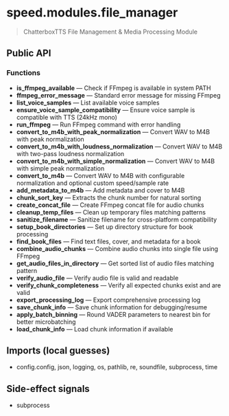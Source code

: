 # speed.modules.file_manager

> ChatterboxTTS File Management & Media Processing Module

## Public API


### Functions
- **is_ffmpeg_available** — Check if FFmpeg is available in system PATH
- **ffmpeg_error_message** — Standard error message for missing FFmpeg
- **list_voice_samples** — List available voice samples
- **ensure_voice_sample_compatibility** — Ensure voice sample is compatible with TTS (24kHz mono)
- **run_ffmpeg** — Run FFmpeg command with error handling
- **convert_to_m4b_with_peak_normalization** — Convert WAV to M4B with peak normalization
- **convert_to_m4b_with_loudness_normalization** — Convert WAV to M4B with two-pass loudness normalization
- **convert_to_m4b_with_simple_normalization** — Convert WAV to M4B with simple peak normalization
- **convert_to_m4b** — Convert WAV to M4B with configurable normalization and optional custom speed/sample rate
- **add_metadata_to_m4b** — Add metadata and cover to M4B
- **chunk_sort_key** — Extracts the chunk number for natural sorting
- **create_concat_file** — Create FFmpeg concat file for audio chunks
- **cleanup_temp_files** — Clean up temporary files matching patterns
- **sanitize_filename** — Sanitize filename for cross-platform compatibility
- **setup_book_directories** — Set up directory structure for book processing
- **find_book_files** — Find text files, cover, and metadata for a book
- **combine_audio_chunks** — Combine audio chunks into single file using FFmpeg
- **get_audio_files_in_directory** — Get sorted list of audio files matching pattern
- **verify_audio_file** — Verify audio file is valid and readable
- **verify_chunk_completeness** — Verify all expected chunks exist and are valid
- **export_processing_log** — Export comprehensive processing log
- **save_chunk_info** — Save chunk information for debugging/resume
- **apply_batch_binning** — Round VADER parameters to nearest bin for better microbatching
- **load_chunk_info** — Load chunk information if available

## Imports (local guesses)
- config.config, json, logging, os, pathlib, re, soundfile, subprocess, time

## Side-effect signals
- subprocess